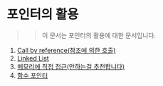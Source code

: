 # 포인터의 활용

>> 이 문서는 포인터의 활용에 대한 문서입니다.

  1. [Call by reference(참조에 의한 호출)](https://github.com/Nighthom/Files/blob/main/Study/C/lesson/Pointer/%ED%8F%AC%EC%9D%B8%ED%84%B0%20%ED%99%9C%EC%9A%A9/Call%20by%20Reference.md)
  2. [Linked List](https://github.com/Nighthom/Files/blob/main/Study/C/lesson/Pointer/%ED%8F%AC%EC%9D%B8%ED%84%B0%20%ED%99%9C%EC%9A%A9/Linked%20List.md)
  3. [메모리에 직접 접근(안하는걸 추천합니다)](https://github.com/Nighthom/Files/blob/main/Study/C/lesson/Pointer/%ED%8F%AC%EC%9D%B8%ED%84%B0%20%ED%99%9C%EC%9A%A9/%EB%A9%94%EB%AA%A8%EB%A6%AC%EC%97%90%20%EC%A7%81%EC%A0%91%20%EC%A0%91%EA%B7%BC.md)
  4. [함수 포인터](https://github.com/Nighthom/Files/blob/main/Study/C/lesson/Pointer/%ED%8F%AC%EC%9D%B8%ED%84%B0%20%ED%99%9C%EC%9A%A9/%ED%95%A8%EC%88%98%20%ED%8F%AC%EC%9D%B8%ED%84%B0.md)
